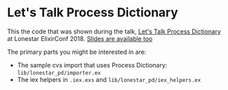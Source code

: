 # Let's Talk Process Dictionary

This the code that was shown during the talk, [Let's Talk Process Dictionary](https://www.youtube.com/watch?v=zDIoFWwfBO0) at Lonestar ElixirConf 2018.
[Slides are available too](
https://speakerdeck.com/gvaughn/lets-talk-process-dictionary)

The primary parts you might be interested in are:

* The sample cvs import that uses Process Dictionary: `lib/lonestar_pd/importer.ex`
* The iex helpers in `.iex.exs` and `lib/lonestar_pd/iex_helpers.ex`

